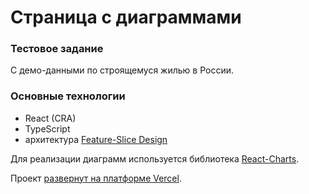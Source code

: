 # Страница с диаграммами
### Тестовое задание
С демо-данными по строящемуся жилью в России.

### Основные технологии
- React (CRA)
- TypeScript
- архитектура [Feature-Slice Design](https://feature-sliced.design/)

Для реализации диаграмм используется библиотека [React-Charts](https://react-charts.tanstack.com/docs/api).

Проект [развернут на платформе Vercel](https://mock-charts.vercel.app/).
